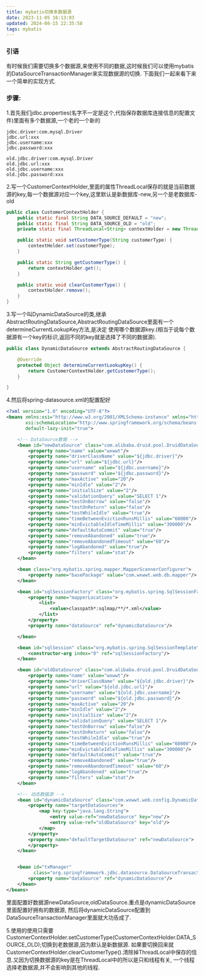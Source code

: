 ```yaml
---
title: mybatis切换多数据源
date: 2023-11-05 16:13:03
updated: 2024-08-15 22:35:58
tags: mybatis
---
```

### 引语
有时候我们需要切换多个数据源,来使用不同的数据,这时候我们可以使用mybatis的DataSourceTransactionManager来实现数据源的切换.
下面我们一起来看下来一个简单的实现方式.

### 步骤:
1.首先我们jdbc.properties(名字不一定是这个,代指保存数据库连接信息的配置文件)里面有多个数据源,一个老的一个新的
```
jdbc.driver:com.mysql.Driver
jdbc.url:xxx
jdbc.username:xxx
jdbc.password:xxx

old.jdbc.driver:com.mysql.Driver
old.jdbc.url:xxx
old.jdbc.username:xxx
old.jdbc.password:xxx
```
2.写一个CustomerContextHolder,里面的属性ThreadLocal保存的就是当前数据源的key,每一个数据源对应一个key,这里默认是新数据库-new,另一个是老数据库-old

```java
public class CustomerContextHolder {
    public static final String DATA_SOURCE_DEFAULT = "new";
    public static final String DATA_SOURCE_OLD = "old";
    private static final ThreadLocal<String> contextHolder = new ThreadLocal<>();

    public static void setCustomerType(String customerType) {
        contextHolder.set(customerType);
    }

    public static String getCustomerType() {
        return contextHolder.get();
    }

    public static void clearCustomerType() {
        contextHolder.remove();
    }
}
```

3.写一个叫DynamicDataSource的类,继承AbstractRoutingDataSource,AbstractRoutingDataSource里面有一个determineCurrentLookupKey方法,是决定
使用哪个数据源key.(相当于说每个数据源有一个key的标识,返回不同的key就是选择了不同的数据源).
```java
public class DynamicDataSource extends AbstractRoutingDataSource {

    @Override
    protected Object determineCurrentLookupKey() {
        return CustomerContextHolder.getCustomerType();
    }

}
```
4.然后将spring-datasource.xml的配置配好
```xml
<?xml version="1.0" encoding="UTF-8"?>
<beans xmlns:xsi="http://www.w3.org/2001/XMLSchema-instance" xmlns="http://www.springframework.org/schema/beans"
       xsi:schemaLocation="http://www.springframework.org/schema/beans http://www.springframework.org/schema/beans/spring-beans.xsd"
       default-lazy-init="true">

    <!-- DataSource数据 -->
    <bean id="newDataSource" class="com.alibaba.druid.pool.DruidDataSource" init-method="init" destroy-method="close">
        <property name="name" value="wxwwt"/>
        <property name="driverClassName" value="${jdbc.driver}"/>
        <property name="url" value="${jdbc.url}"/>
        <property name="username" value="${jdbc.username}"/>
        <property name="password" value="${jdbc.password}"/>
        <property name="maxActive" value="20"/>
        <property name="minIdle" value="2"/>
        <property name="initialSize" value="2"/>
        <property name="validationQuery" value="SELECT 1"/>
        <property name="testOnBorrow" value="false"/>
        <property name="testOnReturn" value="false"/>
        <property name="testWhileIdle" value="true"/>
        <property name="timeBetweenEvictionRunsMillis" value="60000"/>
        <property name="minEvictableIdleTimeMillis" value="300000"/>
        <property name="defaultAutoCommit" value="true"/>
        <property name="removeAbandoned" value="true"/>
        <property name="removeAbandonedTimeout" value="60"/>
        <property name="logAbandoned" value="true"/>
        <property name="filters" value="stat"/>
    </bean>

    <bean class="org.mybatis.spring.mapper.MapperScannerConfigurer">
        <property name="basePackage" value="com.wxwwt.web.db.mapper"/>
    </bean>

    <bean id="sqlSessionFactory" class="org.mybatis.spring.SqlSessionFactoryBean">
        <property name="mapperLocations">
            <list>
                <value>classpath*:sqlmap/**/*.xml</value>
            </list>
        </property>
        <property name="dataSource" ref="dynamicDataSource"/>

    </bean>

    <bean id="sqlSession" class="org.mybatis.spring.SqlSessionTemplate">
        <constructor-arg index="0" ref="sqlSessionFactory"/>
    </bean>

    <bean id="oldDataSource" class="com.alibaba.druid.pool.DruidDataSource" init-method="init" destroy-method="close">
        <property name="name" value="wxwwt"/>
        <property name="driverClassName" value="${old.jdbc.driver}"/>
        <property name="url" value="${old.jdbc.url}"/>
        <property name="username" value="${old.jdbc.username}"/>
        <property name="password" value="${old.jdbc.password}"/>
        <property name="maxActive" value="20"/>
        <property name="minIdle" value="2"/>
        <property name="initialSize" value="2"/>
        <property name="validationQuery" value="SELECT 1"/>
        <property name="testOnBorrow" value="false"/>
        <property name="testOnReturn" value="false"/>
        <property name="testWhileIdle" value="true"/>
        <property name="timeBetweenEvictionRunsMillis" value="60000"/>
        <property name="minEvictableIdleTimeMillis" value="300000"/>
        <property name="defaultAutoCommit" value="true"/>
        <property name="removeAbandoned" value="true"/>
        <property name="removeAbandonedTimeout" value="60"/>
        <property name="logAbandoned" value="true"/>
        <property name="filters" value="stat"/>
    </bean>

    <!-- 动态数据源 -->
    <bean id="dynamicDataSource" class="com.wxwwt.web.config.DynamicDataSource">
        <property name="targetDataSources">
            <map key-type="java.lang.String">
                <entry value-ref="newDataSource" key="new"/>
                <entry value-ref="oldDataSource" key="old"/>
            </map>
        </property>
        <property name="defaultTargetDataSource" ref="newDataSource">
        </property>
    </bean>


    <bean id="txManager"
          class="org.springframework.jdbc.datasource.DataSourceTransactionManager">
        <property name="dataSource" ref="dynamicDataSource"/>
    </bean>
</beans>
```
里面配置好数据源newDataSource,oldDataSource.重点是dynamicDataSource里面配置好拥有的数据源,
然后将dynamicDataSource配置到DataSourceTransactionManager里面就大功告成了.

5.使用的使用只需要CustomerContextHolder.setCustomerType(CustomerContextHolder.DATA_SOURCE_OLD);切换到老数据源,因为默认是新数据源.
如果要切换回来就CustomerContextHolder.clearCustomerType().清除掉ThreadLocal中保存的信息.又因为切换数据源的key是在ThreadLocal中的所以是只和线程有关,
一个线程选择老数据源,并不会影响到其他的线程.
